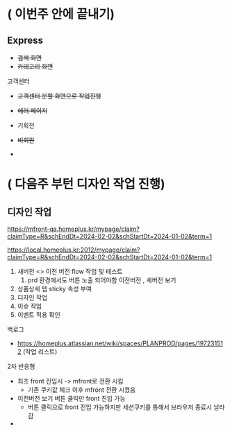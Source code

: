 

# ( 이번주 안에 끝내기)
## Express 
- ~~검색 화면~~
- ~~카테고리 화면~~


고객센터
- ~~고객센터 분할 화면으로 작업진행~~


- ~~에러 페이지~~
- 기획전 
- ~~비회원~~
- 

# ( 다음주 부턴 디자인 작업 진행)
## 디자인 작업 

https://mfront-qa.homeplus.kr/mypage/claim?claimType=R&schEndDt=2024-02-02&schStartDt=2024-01-02&term=1

https://local.homeplus.kr:2012/mypage/claim?claimType=R&schEndDt=2024-02-02&schStartDt=2024-01-02&term=1




 1.  새버전 <> 이전 버전 flow 작업  및 테스트
	 1. prd 환경에서도 버튼 노출 되어야함 이전버전 , 새버전 보기
 2. 상품상세 텝 sticky 속성 부여
 3. 디자인 작업
 4. 이슈 작업
 5. 이벤트 적용 확인


백로그

- https://homeplus.atlassian.net/wiki/spaces/PLANPROD/pages/197231512 (작업 리스트)



2차 반응형

- 최초 front 진입시 -> mfront로 전환 시킴
	- 기존 쿠키값 체크 이후 mfront 전환 시켰음
- 이전버전 보기 버튼 클릭만 front 진입 가능
	- 버튼 클릭으로 front 진입 가능하지만 세션쿠키를 통해서 브라우저 종료시 날라감
- 
